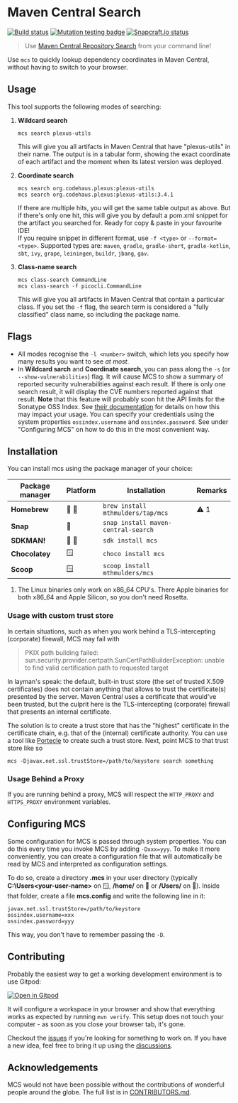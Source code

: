 # Maven Central Search

[![Build status](https://github.com/mthmulders/mcs/actions/workflows/build.yml/badge.svg)](https://github.com/mthmulders/mcs/actions/workflows/build.yml)
[![Mutation testing badge](https://img.shields.io/endpoint?style=flat&url=https%3A%2F%2Fbadge-api.stryker-mutator.io%2Fgithub.com%2Fmthmulders%2Fmcs%2Fmain)](https://dashboard.stryker-mutator.io/reports/github.com/mthmulders/mcs/main)
[![Snapcraft.io status](https://snapcraft.io/maven-central-search/badge.svg)](https://snapcraft.io/maven-central-search)

> Use [Maven Central Repository Search](https://search.maven.org/) from your command line!

Use `mcs` to quickly lookup dependency coordinates in Maven Central, without having to switch to your browser.

## Usage

This tool supports the following modes of searching:

1. **Wildcard search**

   ```console
   mcs search plexus-utils
   ```

   This will give you all artifacts in Maven Central that have "plexus-utils" in their name.
   The output is in a tabular form, showing the exact coordinate of each artifact and the moment when its latest version was deployed.

2. **Coordinate search**

   ```console
   mcs search org.codehaus.plexus:plexus-utils
   mcs search org.codehaus.plexus:plexus-utils:3.4.1
   ```

   If there are multiple hits, you will get the same table output as above.
   But if there's only one hit, this will give you by default a pom.xml snippet for the artifact you searched for.
   Ready for copy & paste in your favourite IDE!  
   If you require snippet in different format, use `-f <type>` or `--format=<type>`.
   Supported types are: `maven`, `gradle`, `gradle-short`, `gradle-kotlin`, `sbt`, `ivy`, `grape`, `leiningen`, `buildr`, `jbang`, `gav`.

3. **Class-name search**

   ```console
   mcs class-search CommandLine
   mcs class-search -f picocli.CommandLine
   ```

   This will give you all artifacts in Maven Central that contain a particular class.
   If you set the `-f` flag, the search term is considered a "fully classified" class name, so including the package name.

## Flags

* All modes recognise the `-l <number>` switch, which lets you specify how many results you want to see _at most_.
* In **Wildcard sarch** and **Coordinate search**, you can pass along the `-s` (or `--show-vulnerabilities`) flag.
  It will cause MCS to show a summary of reported security vulnerabilities against each result.
  If there is only one search result, it will display the CVE numbers reported against that result.
  **Note** that this feature will probably soon hit the API limits for the Sonatype OSS Index. See [their documentation](https://ossindex.sonatype.org) for details on how this may impact your usage.
  You can specify your credentials using the system properties `ossindex.username` and `ossindex.password`.
  See under "Configuring MCS" on how to do this in the most convenient way.

## Installation

You can install mcs using the package manager of your choice:

| Package manager | Platform |            Installation             | Remarks |
|-----------------|----------|-------------------------------------|---------|
| **Homebrew**    | 🍎 🐧    | `brew install mthmulders/tap/mcs`   | ⚠️ 1    |
| **Snap**        | 🐧       | `snap install maven-central-search` |         |
| **SDKMAN!**     | 🍎 🐧    | `sdk install mcs`                   |         |
| **Chocolatey**  | 🪟       | `choco install mcs`                 |         |
| **Scoop**       | 🪟       | `scoop install mthmulders/mcs`      |         |

1. The Linux binaries only work on x86_64 CPU's.
   There Apple binaries for both x86_64 and Apple Silicon, so you don't need Rosetta.

### Usage with custom trust store

In certain situations, such as when you work behind a TLS-intercepting (corporate) firewall, MCS may fail with

> PKIX path building failed: sun.security.provider.certpath.SunCertPathBuilderException: unable to find valid certification path to requested target

In layman's speak: the default, built-in trust store (the set of trusted X.509 certificates) does not contain anything that allows to trust the certificate(s) presented by the server.
Maven Central uses a certificate that would've been trusted, but the culprit here is the TLS-intercepting (corporate) firewall that presents an internal certificate.

The solution is to create a trust store that has the "highest" certificate in the certificate chain, e.g. that of the (internal) certificate authority.
You can use a tool like [Portecle](https://portecle.sourceforge.net/) to create such a trust store.
Next, point MCS to that trust store like so

```
mcs -Djavax.net.ssl.trustStore=/path/to/keystore search something
```

### Usage Behind a Proxy

If you are running behind a proxy, MCS will respect the `HTTP_PROXY` and `HTTPS_PROXY` environment variables.

## Configuring MCS

Some configuration for MCS is passed through system properties.
You can do this every time you invoke MCS by adding `-Dxxx=yyy`.
To make it more conveniently, you can create a configuration file that will automatically be read by MCS and interpreted as configuration settings.

To do so, create a directory **.mcs** in your user directory (typically **C:\Users\<your-user-name>** on 🪟, **/home/<your-user-name>** on 🐧 or **/Users/<your-user-name>** on 🍎).
Inside that folder, create a file **mcs.config** and write the following line in it:

```
javax.net.ssl.trustStore=/path/to/keystore
ossindex.username=xxx
ossindex.password=yyy
```

This way, you don't have to remember passing the `-D`.

## Contributing

Probably the easiest way to get a working development environment is to use Gitpod:

[![Open in Gitpod](https://gitpod.io/button/open-in-gitpod.svg)](https://gitpod.io/#https://github.com/mthmulders/mcs)

It will configure a workspace in your browser and show that everything works as expected by running `mvn verify`.
This setup does not touch your computer - as soon as you close your browser tab, it's gone.

Checkout the [issues](https://github.com/mthmulders/mcs/issues) if you're looking for something to work on.
If you have a new idea, feel free to bring it up using the [discussions](https://github.com/mthmulders/mcs/discussions).

## Acknowledgements

MCS would not have been possible without the contributions of wonderful people around the globe.
The full list is in [CONTRIBUTORS.md](./CONTRIBUTORS.md).
